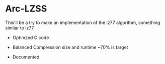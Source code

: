 # Arc-LZSS
This'll be a try to make an implementation of the lz77 algorithm, something similar to lz77.

- Optimzed C code

- Balanced Compression size and runtime ~70% is target

- Documented 


